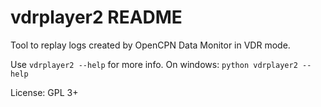 vdrplayer2 README
=================

Tool to replay logs created by OpenCPN Data Monitor in VDR mode.

Use `vdrplayer2 --help` for more info. On windows: `python vdrplayer2 --help`

License: GPL 3+
